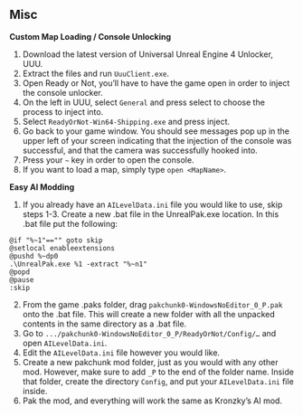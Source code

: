 ## Misc

**Custom Map Loading / Console Unlocking**  
1. Download the latest version of Universal Unreal Engine 4 Unlocker, UUU.
2. Extract the files and run `UuuClient.exe`.
3. Open Ready or Not, you’ll have to have the game open in order to inject the console unlocker. 
4. On the left in UUU, select `General` and press select to choose the process to inject into. 
5. Select `ReadyOrNot-Win64-Shipping.exe` and press inject. 
6. Go back to your game window. You should see messages pop up in the upper left of your screen indicating that the injection of the console was successful, and that the camera was successfully hooked into.
7. Press your `~` key in order to open the console. 
8. If you want to load a map, simply type `open <MapName>`.

**Easy AI Modding**  
1. If you already have an `AILevelData.ini` file you would like to use, skip steps 1-3. Create a new .bat file in the UnrealPak.exe location. In this .bat file put the following:
```batch
@if "%~1"=="" goto skip
@setlocal enableextensions
@pushd %~dp0
.\UnrealPak.exe %1 -extract "%~n1"
@popd
@pause
:skip
```
2. From the game .paks folder, drag `pakchunk0-WindowsNoEditor_0_P.pak` onto the .bat file. This will create a new folder with all the unpacked contents in the same directory as a .bat file.
3. Go to `.../pakchunk0-WindowsNoEditor_0_P/ReadyOrNot/Config/…` and open `AILevelData.ini`.
4. Edit the `AILevelData.ini` file however you would like.
5. Create a new pakchunk mod folder, just as you would with any other mod. However, make sure to add `_P` to the end of the folder name. Inside that folder, create the directory `Config`, and put your `AILevelData.ini` file inside. 
6. Pak the mod, and everything will work the same as Kronzky’s AI mod.
